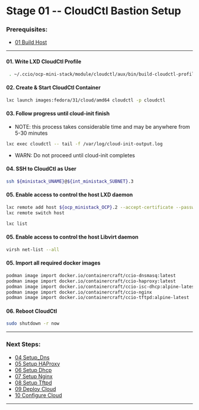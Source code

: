 # Stage 01 -- CloudCtl Bastion Setup

### Prerequisites:
  + [01 Build Host]
    
--------------------------------------------------------------------------------
#### 01\. Write LXD CloudCtl Profile
```sh
 . ~/.ccio/ocp-mini-stack/module/cloudctl/aux/bin/build-cloudctl-profile
```
#### 02\. Create & Start CloudCtl Container
```sh
lxc launch images:fedora/31/cloud/amd64 cloudctl -p cloudctl
```
#### 03\. Follow progress until cloud-init finish
  - NOTE: this process takes considerable time and may be anywhere from 5-30 minutes
```sh
lxc exec cloudctl -- tail -f /var/log/cloud-init-output.log
```
  - WARN: Do not proceed until cloud-init completes
#### 04\. SSH to CloudCtl as User
```sh
ssh ${ministack_UNAME}@${int_ministack_SUBNET}.3
```
#### 05\. Enable access to control the host LXD daemon
```sh
lxc remote add host ${ocp_ministack_OCP}.2 --accept-certificate --password ${ocp_ministack_OCP}.2
lxc remote switch host 
```
```sh
lxc list
```
#### 05\. Enable access to control the host Libvirt daemon
```sh
virsh net-list --all
```
#### 05\. Import all required docker images
```sh
podman image import docker.io/containercraft/ccio-dnsmasq:latest
podman image import docker.io/containercraft/ccio-haproxy:latest
podman image import docker.io/containercraft/ccio-isc-dhcp:alpine-latest
podman image import docker.io/containercraft/ccio-nginx
podman image import docker.io/containercraft/ccio-tftpd:alpine-latest
```
#### 06\. Reboot CloudCtl
```sh
sudo shutdown -r now
```
---------------------------------------------------------------------------------
### Next Steps:
  + [04 Setup_Dns]
  + [05 Setup HAProxy]
  + [06 Setup Dhcp]
  + [07 Setup Nginx]
  + [08 Setup Tftpd]
  + [09 Deploy Cloud]
  + [10 Configure Cloud]
--------------------------------------------------------------------------------
<!-- Markdown link & img dfn's -->
[Ansible Automation]:/ansible/README.md
[00 Introduction]:/00_Introduction.md
[01 Build Host]:/01_Build_Host.md
[02 Build Bastion]:/02_Build_Bastion.md
[03 Build Gateway]:/03_Build_Gateway.md
[04 Setup_Dns]:/04_Setup_DNS.md
[05 Setup HAProxy]:/05_Setup_HAProxy.md
[06 Setup Dhcp]:/06_Setup_DHCP.md
[07 Setup Nginx]:/07_Setup_Nginx.md
[08 Setup Tftpd]:/08_Setup_Tftpd.md
[09 Deploy Cloud]:/09_Deploy_Cloud.md
[10 Configure Cloud]:/10_Configure_Cloud.md
